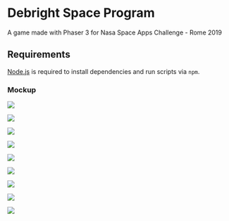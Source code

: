 # Debright Space Program

A game made with Phaser 3 for Nasa Space Apps Challenge - Rome 2019

## Requirements

[Node.js](https://nodejs.org) is required to install dependencies and run scripts via `npm`.

### Mockup
  
![](https://github.com/peppoasap/debright-space-program/blob/master/Final%20Mockup/GAME%20–%201.png)

![](https://github.com/peppoasap/debright-space-program/blob/master/Final%20Mockup/GAME%20–%202.png)

![](https://github.com/peppoasap/debright-space-program/blob/master/Final%20Mockup/GAME%20–%203.png)

![](https://github.com/peppoasap/debright-space-program/blob/master/Final%20Mockup/GAME%20–%204.png)

![](https://github.com/peppoasap/debright-space-program/blob/master/Final%20Mockup/GAME%20–%205.png)

![](https://github.com/peppoasap/debright-space-program/blob/master/Final%20Mockup/GAME%20–%206.png)

![](https://github.com/peppoasap/debright-space-program/blob/master/Final%20Mockup/GAME%20–%207.png)

![](https://github.com/peppoasap/debright-space-program/blob/master/Final%20Mockup/GAME%20–%208.png)

![](https://github.com/peppoasap/debright-space-program/blob/master/Final%20Mockup/GAME%20–%209.png)

